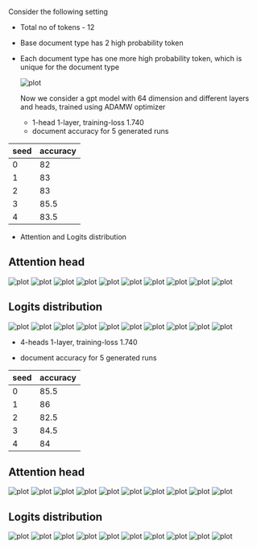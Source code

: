 Consider the following setting
- Total no of tokens - 12
- Base document type has 2 high probability token 
- Each document type has one more high probability token, which is unique for the document type

  ![plot](plots/doc_type_prob_distr.png)

  Now we consider a gpt model with 64 dimension and different layers and heads, trained using ADAMW optimizer

  - 1-head 1-layer, training-loss 1.740
  - document accuracy for 5 generated runs


|  seed |  accuracy  |
| ----  | ---------  |
| 0 | 82 |
| 1 | 83 |
| 2 | 83 |
| 3 | 85.5 |
| 4 |  83.5 |

- Attention and Logits distribution
## Attention head
 ![plot](plots/attention_distribution_doc_type_1.png)
 ![plot](plots/attention_distribution_doc_type_2.png)
 ![plot](plots/attention_distribution_doc_type_3.png)
 ![plot](plots/attention_distribution_doc_type_4.png)
 ![plot](plots/attention_distribution_doc_type_5.png)
 ![plot](plots/attention_distribution_doc_type_6.png)
 ![plot](plots/attention_distribution_doc_type_7.png)
 ![plot](plots/attention_distribution_doc_type_8.png)
 ![plot](plots/attention_distribution_doc_type_9.png)
 ![plot](plots/attention_distribution_doc_type_10.png)

 ## Logits distribution

 ![plot](plots/token_distribution_doc_type_1.png)
 ![plot](plots/token_distribution_doc_type_2.png)
 ![plot](plots/token_distribution_doc_type_3.png)
 ![plot](plots/token_distribution_doc_type_4.png)
 ![plot](plots/token_distribution_doc_type_5.png)
 ![plot](plots/token_distribution_doc_type_6.png)
 ![plot](plots/token_distribution_doc_type_7.png)
 ![plot](plots/token_distribution_doc_type_8.png)
 ![plot](plots/token_distribution_doc_type_9.png)
 ![plot](plots/token_distribution_doc_type_10.png)


 

  - 4-heads 1-layer, training-loss 1.740

  - document accuracy for 5 generated runs


|  seed |  accuracy  |
| ----  | ---------  |
| 0 |  85.5 |
| 1 | 86   |
| 2 | 82.5 |
| 3 | 84.5  |
| 4 |  84 |

## Attention head
 ![plot](plots/h4/attention_distribution_doc_type_1.png)
 ![plot](plots/h4/attention_distribution_doc_type_2.png)
 ![plot](plots/h4/attention_distribution_doc_type_3.png)
 ![plot](plots/h4/attention_distribution_doc_type_4.png)
 ![plot](plots/h4/attention_distribution_doc_type_5.png)
 ![plot](plots/h4/attention_distribution_doc_type_6.png)
 ![plot](plots/h4/attention_distribution_doc_type_7.png)
 ![plot](plots/h4/attention_distribution_doc_type_8.png)
 ![plot](plots/h4/attention_distribution_doc_type_9.png)
 ![plot](plots/h4/attention_distribution_doc_type_10.png)

 ## Logits distribution

 ![plot](plots/h4/token_distribution_doc_type_1.png)
 ![plot](plots/h4/token_distribution_doc_type_2.png)
 ![plot](plots/h4/token_distribution_doc_type_3.png)
 ![plot](plots/h4/token_distribution_doc_type_4.png)
 ![plot](plots/h4/token_distribution_doc_type_5.png)
 ![plot](plots/h4/token_distribution_doc_type_6.png)
 ![plot](plots/h4/token_distribution_doc_type_7.png)
 ![plot](plots/h4/token_distribution_doc_type_8.png)
 ![plot](plots/h4/token_distribution_doc_type_9.png)
 ![plot](plots/h4/token_distribution_doc_type_10.png)


 

  

  

